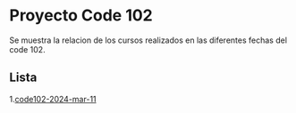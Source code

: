 # Proyecto Code 102

Se muestra la relacion de los cursos realizados en las diferentes fechas del code 102.

## Lista 
1.[code102-2024-mar-11](./code102-2024-mar-11)
